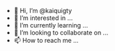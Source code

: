 - 👋 Hi, I’m @kaiquigty
- 👀 I’m interested in ...
- 🌱 I’m currently learning ...
- 💞️ I’m looking to collaborate on ...
- 📫 How to reach me ...

<!---
kaiquigty/kaiquigty is a ✨ special ✨ repository because its `README.md` (this file) appears on your GitHub profile.
You can click the Preview link to take a look at your changes.
--->
